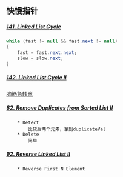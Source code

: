 ## 快慢指针
##### [141. Linked List Cycle](https://leetcode.com/submissions/detail/387395058/)
```java
while (fast != null && fast.next != null)
{
    fast = fast.next.next;
    slow = slow.next;
}
```
##### [142. Linked List Cycle II](https://leetcode.com/submissions/detail/387401076/)
  [脑筋急转弯](https://github.com/amaolll123/fucking-algorithm/blob/master/%E7%AE%97%E6%B3%95%E6%80%9D%E7%BB%B4%E7%B3%BB%E5%88%97/%E5%8F%8C%E6%8C%87%E9%92%88%E6%8A%80%E5%B7%A7.md)

##### [82. Remove Duplicates from Sorted List II](https://leetcode.com/submissions/detail/392099579/)
```
    * Detect 
        比较后两个元素，拿到duplicateVal
    * Delete
        简单
```

##### [92. Reverse Linked List II](https://leetcode.com/submissions/detail/392122532/)
```
    * Reverse First N Element
```



